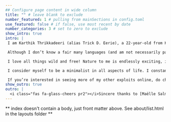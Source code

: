 ```yaml
---
## Configure page content in wide column
title: "" # leave blank to exclude
number_featured: 1 # pulling from mainSections in config.toml
use_featured: false # if false, use most recent by date
number_categories: 3 # set to zero to exclude
show_intro: true
intro: |
 I am Karthik Thrikkadeeri (alias Trick D. Eerie), a 22-year-old from Kerala, India. I am a student professionally of ecology, but informally and more generally also of literature and philosophy (or so I like to think).

 Although I don’t know a fair many languages (and am not necessarily passionate about learning many), I do love how languages work. Consequently, I tend to get excited over small things like ingenious wordplay and writing with many layers to it. Regardless though, I believe that writing can be immensely powerful.

 I love all things wild and free! Nature to me is endlessly exciting, intriguing and calming. I don’t *get lost* in nature as often as I’d like, and instead most often find myself looking and listening for birds (birding!). I tend to satiate my freeness- and lostness-cravings with travel, mostly preferring to go off the trodden path.

 I consider myself to be a minimalist in all aspects of life. I constantly struggle with the way the world runs nowadays, and I lament how everyone consciously or otherwise madly chases after “more”. Highly old-fashioned in this regard, I often find myself wistful for the “good old days”---times before even mine, but familiar (and very attractive) to me almost as legend---and pondering on how it all would be if things were to change. Lately, I have realised that a lot of the ideas I have or stumble upon invariably link back to this in one way or another.

 If you’re interested in seeing more of my other exploits online, do check out my profiles on [Goodreads](https://www.goodreads.com/user/show/7289090-karthik-thrikkadeeri), where I track and review books, and [eBird](https://ebird.org/profile/ODQxNTky/world), where I have all my birding data (which also contributes to science!).
show_outro: true
outro: |
  <i class="fas fa-glass-cheers pr2"></i>Sincere thanks to [Maëlle Salmon](https://masalmon.eu/) for her help naming this Hugo theme!
---
```


** index doesn't contain a body, just front matter above.
See about/list.html in the layouts folder **